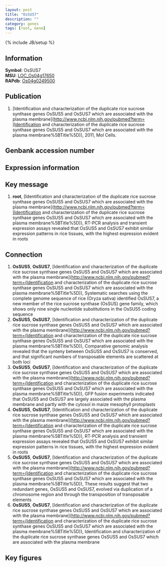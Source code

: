 ```yaml
---
layout: post
title: "OsSUS7"
description: ""
category: genes
tags: [root, Gene]
---
```

{% include JB/setup %}

## Information
__Symbol__: OsSUS7  
__MSU__: [LOC_Os04g17650](http://rice.plantbiology.msu.edu/cgi-bin/ORF_infopage.cgi?orf=LOC_Os04g17650)  
__RAPdb__: [Os04g0249500](http://rapdb.dna.affrc.go.jp/viewer/gbrowse_details/irgsp1?name=Os04g0249500)  

## Publication
1. [Identification and characterization of the duplicate rice sucrose synthase genes OsSUS5 and OsSUS7 which are associated with the plasma membrane](http://www.ncbi.nlm.nih.gov/pubmed?term=(Identification and characterization of the duplicate rice sucrose synthase genes OsSUS5 and OsSUS7 which are associated with the plasma membrane%5BTitle%5D)), 2011, Mol Cells.

## Genbank accession number

## Expression information

## Key message
1. __root__, [Identification and characterization of the duplicate rice sucrose synthase genes OsSUS5 and OsSUS7 which are associated with the plasma membrane](http://www.ncbi.nlm.nih.gov/pubmed?term=(Identification and characterization of the duplicate rice sucrose synthase genes OsSUS5 and OsSUS7 which are associated with the plasma membrane%5BTitle%5D)),  RT-PCR analysis and transient expression assays revealed that OsSUS5 and OsSUS7 exhibit similar expression patterns in rice tissues, with the highest expression evident in roots

## Connection
1. __OsSUS5__, __OsSUS7__, [Identification and characterization of the duplicate rice sucrose synthase genes OsSUS5 and OsSUS7 which are associated with the plasma membrane](http://www.ncbi.nlm.nih.gov/pubmed?term=(Identification and characterization of the duplicate rice sucrose synthase genes OsSUS5 and OsSUS7 which are associated with the plasma membrane%5BTitle%5D)), Systematic searches using the complete genome sequence of rice (Oryza sativa) identified OsSUS7, a new member of the rice sucrose synthase (OsSUS) gene family, which shows only nine single nucleotide substitutions in the OsSUS5 coding sequence
2. __OsSUS5__, __OsSUS7__, [Identification and characterization of the duplicate rice sucrose synthase genes OsSUS5 and OsSUS7 which are associated with the plasma membrane](http://www.ncbi.nlm.nih.gov/pubmed?term=(Identification and characterization of the duplicate rice sucrose synthase genes OsSUS5 and OsSUS7 which are associated with the plasma membrane%5BTitle%5D)),  Comparative genomic analysis revealed that the synteny between OsSUS5 and OsSUS7 is conserved, and that significant numbers of transposable elements are scattered at both loci
3. __OsSUS5__, __OsSUS7__, [Identification and characterization of the duplicate rice sucrose synthase genes OsSUS5 and OsSUS7 which are associated with the plasma membrane](http://www.ncbi.nlm.nih.gov/pubmed?term=(Identification and characterization of the duplicate rice sucrose synthase genes OsSUS5 and OsSUS7 which are associated with the plasma membrane%5BTitle%5D)),  GFP fusion experiments indicated that OsSUS5 and OsSUS7 are largely associated with the plasma membrane and partly with the cytosol in maize mesophyll protoplasts
4. __OsSUS5__, __OsSUS7__, [Identification and characterization of the duplicate rice sucrose synthase genes OsSUS5 and OsSUS7 which are associated with the plasma membrane](http://www.ncbi.nlm.nih.gov/pubmed?term=(Identification and characterization of the duplicate rice sucrose synthase genes OsSUS5 and OsSUS7 which are associated with the plasma membrane%5BTitle%5D)),  RT-PCR analysis and transient expression assays revealed that OsSUS5 and OsSUS7 exhibit similar expression patterns in rice tissues, with the highest expression evident in roots
5. __OsSUS5__, __OsSUS7__, [Identification and characterization of the duplicate rice sucrose synthase genes OsSUS5 and OsSUS7 which are associated with the plasma membrane](http://www.ncbi.nlm.nih.gov/pubmed?term=(Identification and characterization of the duplicate rice sucrose synthase genes OsSUS5 and OsSUS7 which are associated with the plasma membrane%5BTitle%5D)),  These results suggest that two redundant genes, OsSUS5 and OsSUS7, evolved via duplication of a chromosome region and through the transposition of transposable elements
6. __OsSUS5__, __OsSUS7__, [Identification and characterization of the duplicate rice sucrose synthase genes OsSUS5 and OsSUS7 which are associated with the plasma membrane](http://www.ncbi.nlm.nih.gov/pubmed?term=(Identification and characterization of the duplicate rice sucrose synthase genes OsSUS5 and OsSUS7 which are associated with the plasma membrane%5BTitle%5D)), Identification and characterization of the duplicate rice sucrose synthase genes OsSUS5 and OsSUS7 which are associated with the plasma membrane

## Key figures


